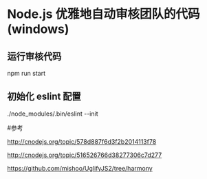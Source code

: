 # Node.js 优雅地自动审核团队的代码(windows)

## 运行审核代码

npm run start

## 初始化 eslint 配置

./node_modules/.bin/eslint --init

#参考

http://cnodejs.org/topic/578d887f6d3f2b2014113f78

http://cnodejs.org/topic/516526766d38277306c7d277

https://github.com/mishoo/UglifyJS2/tree/harmony
